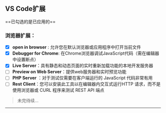 ## VS Code扩展

==已勾选的是已应用的==

### 浏览器扩展：

- [x] **open in browser** : 允许您在默认浏览器或应用程序中打开当前文件 
- [x] **Debugger for Chrome**: 在Chrome浏览器调试JavaScript代码（需在编辑器中设置断点）
- [x] **Live Server**：具有静态和动态页面的实时重新加载功能的本地开发服务器
- [ ] **Preview on Web Server**：提供web服务器和实时预览功能
- [ ] **PHP Server** ：对于测试仅需要在客户端运行的 JavaScript 代码非常有用
- [ ] **Rest Client**：您可以安装此工具以在编辑器内交互式运行HTTP 请求，而不是使用浏览器或 CURL 程序来测试 REST API 端点

> 未完待续...
---